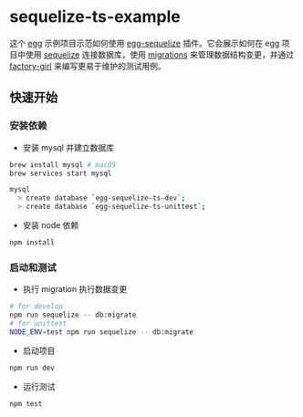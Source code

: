 # sequelize-ts-example

这个 [egg] 示例项目示范如何使用 [egg-sequelize] 插件。它会展示如何在 egg 项目中使用 [sequelize] 连接数据库，使用 [migrations] 来管理数据结构变更，并通过 [factory-girl] 来编写更易于维护的测试用例。

## 快速开始

### 安装依赖

- 安装 mysql 并建立数据库

```bash
brew install mysql # macOS
brew services start mysql

mysql
  > create database `egg-sequelize-ts-dev`;
  > create database `egg-sequelize-ts-unittest`;
```

- 安装 node 依赖

```bash
npm install
```

### 启动和测试

- 执行 migration 执行数据变更

```bash
# for develop
npm run sequelize -- db:migrate
# for unittest
NODE_ENV=test npm run sequelize -- db:migrate
```

- 启动项目

```bash
npm run dev
```

- 运行测试

```bash
npm test
```

[egg]: https://eggjs.org
[egg-sequelize]: https://github.com/eggjs/egg-sequelize
[sequelize]: http://docs.sequelizejs.com/
[migrations]: http://docs.sequelizejs.com/manual/tutorial/migrations.html
[factory-girl]: https://github.com/aexmachina/factory-girl
